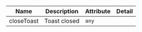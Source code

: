 | Name       | Description                   | Attribute        | Detail |
|------------|-------------------------------|------------------|--------|
|closeToast| Toast closed | `any`
